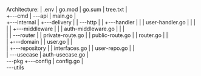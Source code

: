 Architecture:
|   .env
|   go.mod
|   go.sum
|   tree.txt
|   
+---cmd
|   \---api
|           main.go
|           
+---internal
|   +---delivery
|   |   \---http
|   |       +---handler
|   |       |       user-handler.go
|   |       |       
|   |       +---middleware
|   |       |       auth-middleware.go
|   |       |       
|   |       \---router
|   |               private-route.go
|   |               public-route.go
|   |               router.go
|   |               
|   +---domain
|   |       user.go
|   |       
|   +---repository
|   |       interfaces.go
|   |       user-repo.go
|   |       
|   \---usecase
|           auth-usecase.go
|           
\---pkg
    +---config
    |       config.go
    |       
    \---utils
